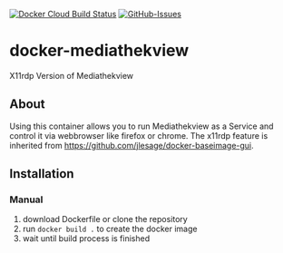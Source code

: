 [![Docker Cloud Build Status](https://img.shields.io/docker/cloud/build/conrad784/mediathekview-webinterface.svg)](https://hub.docker.com/r/conrad784/mediathekview-webinterface)
[![GitHub-Issues](https://img.shields.io/github/issues/conrad784/docker-mediathekview-webinterface)](https://github.com/conrad784/docker-mediathekview-webinterface/issues)

# docker-mediathekview
X11rdp Version of Mediathekview
## About
Using this container allows you to run Mediathekview as a Service and control it via webbrowser like firefox or chrome.
The x11rdp feature is inherited from https://github.com/jlesage/docker-baseimage-gui.

## Installation
### Manual

1. download Dockerfile or clone the repository
2. run `docker build .` to create the docker image
3. wait until build process is finished

